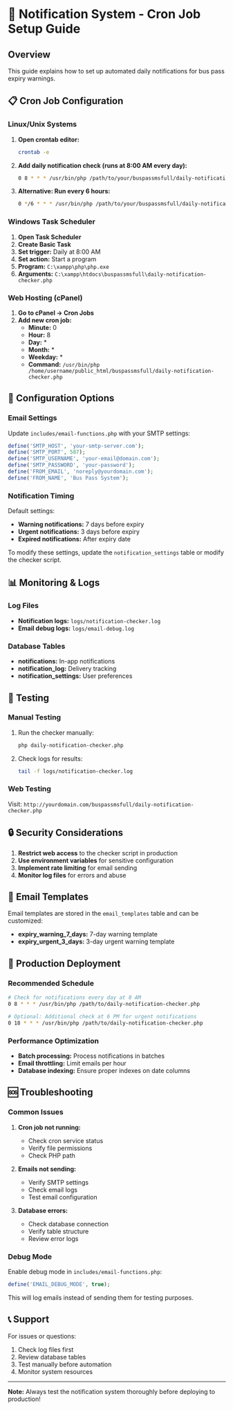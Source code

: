 # 🔔 Notification System - Cron Job Setup Guide

## Overview
This guide explains how to set up automated daily notifications for bus pass expiry warnings.

## 📋 Cron Job Configuration

### Linux/Unix Systems

1. **Open crontab editor:**
   ```bash
   crontab -e
   ```

2. **Add daily notification check (runs at 8:00 AM every day):**
   ```bash
   0 8 * * * /usr/bin/php /path/to/your/buspassmsfull/daily-notification-checker.php
   ```

3. **Alternative: Run every 6 hours:**
   ```bash
   0 */6 * * * /usr/bin/php /path/to/your/buspassmsfull/daily-notification-checker.php
   ```

### Windows Task Scheduler

1. **Open Task Scheduler**
2. **Create Basic Task**
3. **Set trigger:** Daily at 8:00 AM
4. **Set action:** Start a program
5. **Program:** `C:\xampp\php\php.exe`
6. **Arguments:** `C:\xampp\htdocs\buspassmsfull\daily-notification-checker.php`

### Web Hosting (cPanel)

1. **Go to cPanel → Cron Jobs**
2. **Add new cron job:**
   - **Minute:** 0
   - **Hour:** 8
   - **Day:** *
   - **Month:** *
   - **Weekday:** *
   - **Command:** `/usr/bin/php /home/username/public_html/buspassmsfull/daily-notification-checker.php`

## 🔧 Configuration Options

### Email Settings
Update `includes/email-functions.php` with your SMTP settings:

```php
define('SMTP_HOST', 'your-smtp-server.com');
define('SMTP_PORT', 587);
define('SMTP_USERNAME', 'your-email@domain.com');
define('SMTP_PASSWORD', 'your-password');
define('FROM_EMAIL', 'noreply@yourdomain.com');
define('FROM_NAME', 'Bus Pass System');
```

### Notification Timing
Default settings:
- **Warning notifications:** 7 days before expiry
- **Urgent notifications:** 3 days before expiry
- **Expired notifications:** After expiry date

To modify these settings, update the `notification_settings` table or modify the checker script.

## 📊 Monitoring & Logs

### Log Files
- **Notification logs:** `logs/notification-checker.log`
- **Email debug logs:** `logs/email-debug.log`

### Database Tables
- **notifications:** In-app notifications
- **notification_log:** Delivery tracking
- **notification_settings:** User preferences

## 🧪 Testing

### Manual Testing
1. Run the checker manually:
   ```bash
   php daily-notification-checker.php
   ```

2. Check logs for results:
   ```bash
   tail -f logs/notification-checker.log
   ```

### Web Testing
Visit: `http://yourdomain.com/buspassmsfull/daily-notification-checker.php`

## 🔒 Security Considerations

1. **Restrict web access** to the checker script in production
2. **Use environment variables** for sensitive configuration
3. **Implement rate limiting** for email sending
4. **Monitor log files** for errors and abuse

## 📧 Email Templates

Email templates are stored in the `email_templates` table and can be customized:

- **expiry_warning_7_days:** 7-day warning template
- **expiry_urgent_3_days:** 3-day urgent warning template

## 🎯 Production Deployment

### Recommended Schedule
```bash
# Check for notifications every day at 8 AM
0 8 * * * /usr/bin/php /path/to/daily-notification-checker.php

# Optional: Additional check at 6 PM for urgent notifications
0 18 * * * /usr/bin/php /path/to/daily-notification-checker.php
```

### Performance Optimization
- **Batch processing:** Process notifications in batches
- **Email throttling:** Limit emails per hour
- **Database indexing:** Ensure proper indexes on date columns

## 🆘 Troubleshooting

### Common Issues

1. **Cron job not running:**
   - Check cron service status
   - Verify file permissions
   - Check PHP path

2. **Emails not sending:**
   - Verify SMTP settings
   - Check email logs
   - Test email configuration

3. **Database errors:**
   - Check database connection
   - Verify table structure
   - Review error logs

### Debug Mode
Enable debug mode in `includes/email-functions.php`:
```php
define('EMAIL_DEBUG_MODE', true);
```

This will log emails instead of sending them for testing purposes.

## 📞 Support

For issues or questions:
1. Check log files first
2. Review database tables
3. Test manually before automation
4. Monitor system resources

---

**Note:** Always test the notification system thoroughly before deploying to production!
